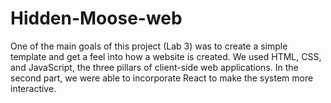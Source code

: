 # Hidden-Moose-web
One of the main goals of this project (Lab 3) was to create a simple template and get a feel into how a website is created.
We used HTML, CSS, and JavaScript, the three pillars of client-side web applications.
In the second part, we were able to incorporate React to make the system more interactive.
